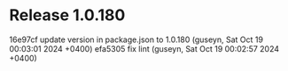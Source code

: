 # Release 1.0.180

16e97cf update version in package.json to 1.0.180 (guseyn, Sat Oct 19 00:03:01 2024 +0400)
efa5305 fix lint (guseyn, Sat Oct 19 00:02:57 2024 +0400)
